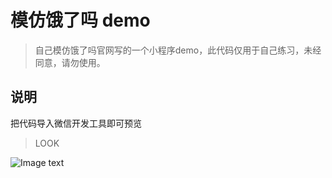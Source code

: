 # 模仿饿了吗 demo

> 自己模仿饿了吗官网写的一个小程序demo，此代码仅用于自己练习，未经同意，请勿使用。
## 说明

  把代码导入微信开发工具即可预览

> LOOK

![Image text](./demo.png)


